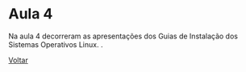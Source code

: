 # Aula 4

Na aula 4 decorreram as apresentações dos Guias de Instalação dos Sistemas Operativos Linux. .

[Voltar](../README.md)